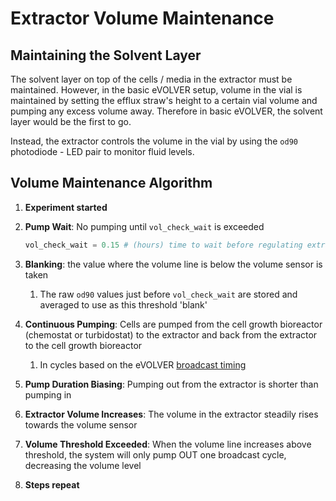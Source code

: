 # Extractor Volume Maintenance

## Maintaining the Solvent Layer

The solvent layer on top of the cells / media in the extractor must be maintained. However, in the basic eVOLVER setup, volume in the vial is maintained by setting the efflux straw's height to a certain vial volume and pumping any excess volume away. Therefore in basic eVOLVER, the solvent layer would be the first to go.

Instead, the extractor controls the volume in the vial by using the `od90` photodiode - LED pair to monitor fluid levels.

## Volume Maintenance Algorithm

1. **Experiment started**
2.  **Pump Wait**: No pumping until `vol_check_wait` is exceeded

    ```python
    vol_check_wait = 0.15 # (hours) time to wait before regulating extractor volume
    ```
3. **Blanking**: the value where the volume line is below the volume sensor is taken
   1. The raw `od90` values just before `vol_check_wait` are stored and averaged to use as this threshold 'blank'
4. **Continuous Pumping**: Cells are pumped from the cell growth bioreactor (chemostat or turbidostat) to the extractor and back from the extractor to the cell growth bioreactor
   1. In cycles based on the eVOLVER [broadcast timing](../../../software/server-raspberry-pi/)
5. **Pump Duration Biasing**: Pumping out from the extractor is shorter than pumping in
6. **Extractor Volume Increases**: The volume in the extractor steadily rises towards the volume sensor
7. **Volume Threshold Exceeded**: When the volume line increases above threshold, the system will only pump OUT one broadcast cycle, decreasing the volume level
8. **Steps repeat**

